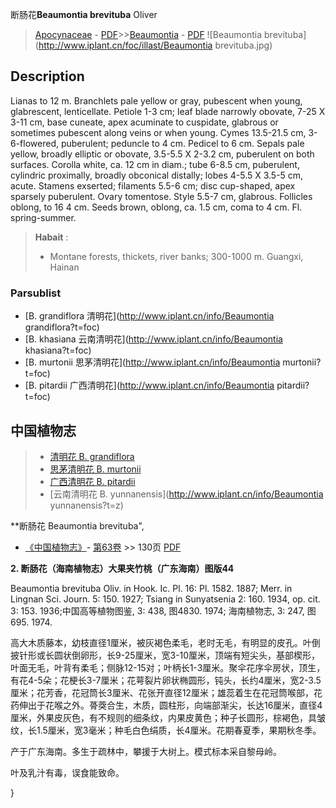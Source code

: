 断肠花**Beaumontia brevituba** Oliver

> [Apocynaceae](http://www.iplant.cn/info/Apocynaceae?t=foc) - [PDF](http://www.iplant.cn/foc/pdf/Apocynaceae.pdf)>>[Beaumontia](http://www.iplant.cn/info/Beaumontia?t=foc) - [PDF](http://www.iplant.cn/foc/pdf/Beaumontia.pdf)
![Beaumontia brevituba](http://www.iplant.cn/foc/illast/Beaumontia brevituba.jpg)

## Description

Lianas to 12 m. Branchlets pale yellow or gray, pubescent when young, glabrescent, lenticellate. Petiole 1-3 cm; leaf blade narrowly obovate, 7-25 X 3-11 cm, base cuneate, apex acuminate to cuspidate, glabrous or sometimes pubescent along veins or when young. Cymes 13.5-21.5 cm, 3-6-flowered, puberulent; peduncle to 4 cm. Pedicel to 6 cm. Sepals pale yellow, broadly elliptic or obovate, 3.5-5.5 X 2-3.2 cm, puberulent on both surfaces. Corolla white, ca. 12 cm in diam.; tube 6-8.5 cm, puberulent, cylindric proximally, broadly obconical distally; lobes 4-5.5 X 3.5-5 cm, acute. Stamens exserted; filaments 5.5-6 cm; disc cup-shaped, apex sparsely puberulent. Ovary tomentose. Style 5.5-7 cm, glabrous. Follicles oblong, to 16 4 cm. Seeds brown, oblong, ca. 1.5 cm, coma to 4 cm. Fl. spring-summer.

> **Habait** : 
>* Montane forests, thickets, river banks; 300-1000 m. Guangxi, Hainan

### Parsublist

* [B.  grandiflora  清明花](http://www.iplant.cn/info/Beaumontia grandiflora?t=foc)
* [B.  khasiana  云南清明花](http://www.iplant.cn/info/Beaumontia khasiana?t=foc)
* [B.  murtonii  思茅清明花](http://www.iplant.cn/info/Beaumontia murtonii?t=foc)
* [B.  pitardii  广西清明花](http://www.iplant.cn/info/Beaumontia pitardii?t=foc)

## 中国植物志

> * [清明花  B.  grandiflora](Beaumontia-grandiflora-清明花.md)
> * [思茅清明花  B.  murtonii](Beaumontia-murtonii-思茅清明花.md)
> * [广西清明花  B.  pitardii](Beaumontia-pitardii-广西清明花.md)
> * [云南清明花  B.  yunnanensis](http://www.iplant.cn/info/Beaumontia yunnanensis?t=z)

**断肠花 Beaumontia brevituba",

* [《中国植物志》](http://www.iplant.cn/frps)- [第63卷](http://www.iplant.cn/frps/vol/63) >> 130页 [PDF](http://www.iplant.cn/frps/pdf/63/130a.pdf)

**2. 断肠花（海南植物志）大果夹竹桃（广东海南）图版44**

Beaumontia brevituba Oliv. in Hook. Ic. Pl. 16: Pl. 1582. 1887; Merr. in Lingnan Sci. Journ. 5: 150. 1927; Tsiang in Sunyatsenia 2: 160. 1934, op. cit. 3: 153. 1936;中国高等植物图鉴, 3: 438, 图4830. 1974; 海南植物志, 3: 247, 图695. 1974.

高大木质藤本，幼枝直径1厘米，被灰褐色柔毛，老时无毛，有明显的皮孔。叶倒披针形或长圆状倒卵形，长9-25厘米，宽3-10厘米，顶端有短尖头，基部楔形，叶面无毛，叶背有柔毛；侧脉12-15对；叶柄长1-3厘米。聚伞花序伞房状，顶生，有花4-5朵；花梗长3-7厘米；花萼裂片卵状椭圆形，钝头，长约4厘米，宽2-3.5厘米；花芳香，花冠筒长3厘米、花张开直径12厘米；雄蕊着生在花冠筒喉部，花药伸出于花喉之外。蓇葖合生，木质，圆柱形，向端部渐尖，长达16厘米，直径4厘米，外果皮灰色，有不规则的细条纹，内果皮黄色；种子长圆形，棕褐色，具皱纹，长1.5厘米，宽3毫米；种毛白色绢质，长4厘米。花期春夏季，果期秋冬季。

产于广东海南。多生于疏林中，攀援于大树上。模式标本采自黎母岭。

叶及乳汁有毒，误食能致命。

}